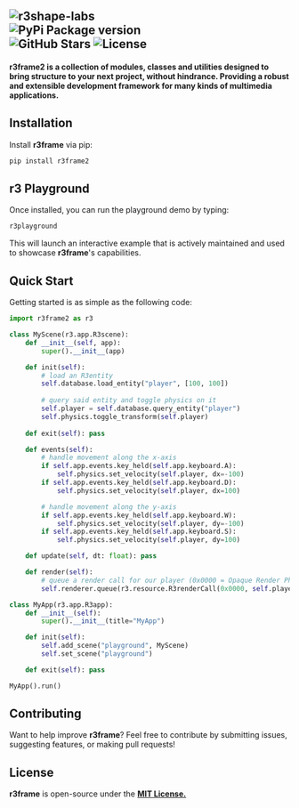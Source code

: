![r3shape-labs](https://github.com/user-attachments/assets/ac634f13-e084-4387-aded-4679eb048cac)  
![PyPi Package version](https://img.shields.io/pypi/v/r3frame?style=for-the-badge&logo=pypi&logoColor=white&label=r3frame&labelColor=black&color=white&link=https%3A%2F%2Fpypi.org%2Fproject%2Fr3frame%2F2025.0.2%2F
)  
![GitHub Stars](https://img.shields.io/github/stars/r3shape/r3frame?style=for-the-badge&label=stars&labelColor=black&color=white)
![License](https://img.shields.io/badge/mit-badge?style=for-the-badge&logo=mit&logoColor=white&label=License&labelColor=black&color=white)
---  
#### **r3frame2** is a collection of modules, classes and utilities designed to bring structure to your next project, without hindrance. Providing a robust and extensible development framework for many kinds of multimedia applications.

## Installation  
Install **r3frame** via pip:  

```sh
pip install r3frame2
```

## r3 Playground  
Once installed, you can run the playground demo by typing:  

```sh
r3playground
```

This will launch an interactive example that is actively maintained and used to showcase **r3frame**'s capabilities.  

## Quick Start
Getting started is as simple as the following code:
```python
import r3frame2 as r3

class MyScene(r3.app.R3scene):
    def __init__(self, app):
        super().__init__(app)

    def init(self):
        # load an R3entity
        self.database.load_entity("player", [100, 100])
        
        # query said entity and toggle physics on it
        self.player = self.database.query_entity("player")
        self.physics.toggle_transform(self.player)
    
    def exit(self): pass

    def events(self):
        # handle movement along the x-axis
        if self.app.events.key_held(self.app.keyboard.A):
            self.physics.set_velocity(self.player, dx=-100)
        if self.app.events.key_held(self.app.keyboard.D):
            self.physics.set_velocity(self.player, dx=100)

        # handle movement along the y-axis
        if self.app.events.key_held(self.app.keyboard.W):
            self.physics.set_velocity(self.player, dy=-100)
        if self.app.events.key_held(self.app.keyboard.S):
            self.physics.set_velocity(self.player, dy=100)

    def update(self, dt: float): pass

    def render(self):
        # queue a render call for our player (0x0000 = Opaque Render Phase)
        self.renderer.queue(r3.resource.R3renderCall(0x0000, self.player.pos, self.player.surface))

class MyApp(r3.app.R3app):
    def __init__(self):
        super().__init__(title="MyApp")

    def init(self):
        self.add_scene("playground", MyScene)
        self.set_scene("playground")

    def exit(self): pass

MyApp().run()
```

## Contributing  
Want to help improve **r3frame**? Feel free to contribute by submitting issues, suggesting features, or making pull requests!  

## License  
**r3frame** is open-source under the [**MIT License.**](LICENSE)
